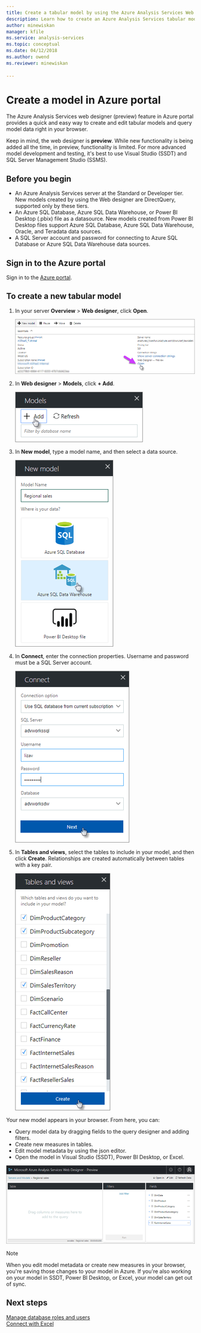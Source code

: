 ```yaml
---
title: Create a tabular model by using the Azure Analysis Services Web designer | Microsoft Docs
description: Learn how to create an Azure Analysis Services tabular model by using the Web designer in Azure portal.
author: minewiskan
manager: kfile
ms.service: analysis-services
ms.topic: conceptual
ms.date: 04/12/2018
ms.author: owend
ms.reviewer: minewiskan

---
```

# Create a model in Azure portal

The Azure Analysis Services web designer (preview) feature in Azure portal provides a quick and easy way to create and edit tabular models and query model data right in your browser. 

Keep in mind, the web designer is **preview**. While new functionality is being added all the time, in preview, functionality is limited. For more advanced model development and testing, it's best to use Visual Studio (SSDT) and SQL Server Management Studio (SSMS).

## Before you begin

- An Azure Analysis Services server at the Standard or Developer tier. New models created by using the Web designer are DirectQuery, supported only by these tiers.
- An Azure SQL Database, Azure SQL Data Warehouse, or Power BI Desktop (.pbix) file as a datasource. New models created from Power BI Desktop files support Azure SQL Database, Azure SQL Data Warehouse, Oracle, and Teradata data sources.
- A SQL Server account and password for connecting to Azure SQL Database or Azure SQL Data Warehouse data sources.

## Sign in to the Azure portal

Sign in to the [Azure portal](https://portal.azure.com/).

## To create a new tabular model

1. In your server **Overview** > **Web designer**, click **Open**.

    ![Create a model in Azure portal](./media/analysis-services-create-model-portal/aas-create-portal-overview-wd.png)

2. In **Web designer** > **Models**, click **+ Add**.

    ![Create a model in Azure portal](./media/analysis-services-create-model-portal/aas-create-portal-models.png)

3. In **New model**, type a model name, and then select a data source.

    ![New model dialog in Azure portal](./media/analysis-services-create-model-portal/aas-create-portal-new-model.png)

4. In **Connect**, enter the connection properties. Username and password must be a SQL Server account.

     ![Connect dialog in Azure portal](./media/analysis-services-create-model-portal/aas-create-portal-connect.png)

5. In **Tables and views**, select the tables to include in your model, and then click **Create**. Relationships are created automatically between tables with a key pair.

     ![Select tables and views](./media/analysis-services-create-model-portal/aas-create-portal-tables.png)

Your new model appears in your browser. From here, you can:   

- Query model data by dragging fields to the query designer and adding filters.
- Create new measures in tables.
- Edit model metadata by using the json editor.
- Open the model in Visual Studio (SSDT), Power BI Desktop, or Excel.

![Select tables and views](./media/analysis-services-create-model-portal/aas-create-portal-query.png)

> [!NOTE]
> When you edit model metadata or create new measures in your browser, you're saving those changes to your model in Azure. If you're also working on your model in SSDT, Power BI Desktop, or Excel, your model can get out of sync.


## Next steps 
[Manage database roles and users](analysis-services-database-users.md)  
[Connect with Excel](analysis-services-connect-excel.md)  


